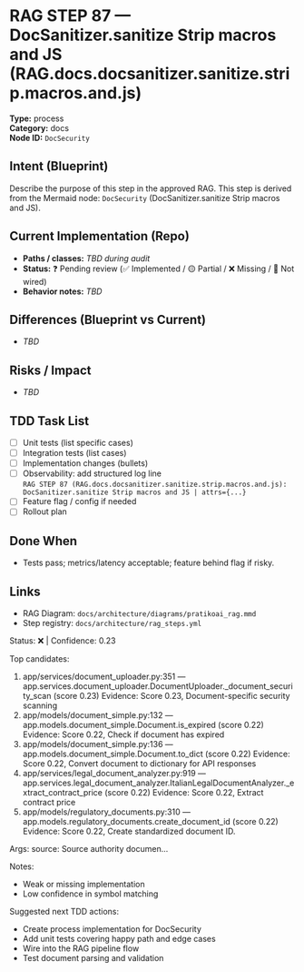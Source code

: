 # RAG STEP 87 — DocSanitizer.sanitize Strip macros and JS (RAG.docs.docsanitizer.sanitize.strip.macros.and.js)

**Type:** process  
**Category:** docs  
**Node ID:** `DocSecurity`

## Intent (Blueprint)
Describe the purpose of this step in the approved RAG. This step is derived from the Mermaid node: `DocSecurity` (DocSanitizer.sanitize Strip macros and JS).

## Current Implementation (Repo)
- **Paths / classes:** _TBD during audit_
- **Status:** ❓ Pending review (✅ Implemented / 🟡 Partial / ❌ Missing / 🔌 Not wired)
- **Behavior notes:** _TBD_

## Differences (Blueprint vs Current)
- _TBD_

## Risks / Impact
- _TBD_

## TDD Task List
- [ ] Unit tests (list specific cases)
- [ ] Integration tests (list cases)
- [ ] Implementation changes (bullets)
- [ ] Observability: add structured log line  
  `RAG STEP 87 (RAG.docs.docsanitizer.sanitize.strip.macros.and.js): DocSanitizer.sanitize Strip macros and JS | attrs={...}`
- [ ] Feature flag / config if needed
- [ ] Rollout plan

## Done When
- Tests pass; metrics/latency acceptable; feature behind flag if risky.

## Links
- RAG Diagram: `docs/architecture/diagrams/pratikoai_rag.mmd`
- Step registry: `docs/architecture/rag_steps.yml`


<!-- AUTO-AUDIT:BEGIN -->
Status: ❌  |  Confidence: 0.23

Top candidates:
1) app/services/document_uploader.py:351 — app.services.document_uploader.DocumentUploader._document_security_scan (score 0.23)
   Evidence: Score 0.23, Document-specific security scanning
2) app/models/document_simple.py:132 — app.models.document_simple.Document.is_expired (score 0.22)
   Evidence: Score 0.22, Check if document has expired
3) app/models/document_simple.py:136 — app.models.document_simple.Document.to_dict (score 0.22)
   Evidence: Score 0.22, Convert document to dictionary for API responses
4) app/services/legal_document_analyzer.py:919 — app.services.legal_document_analyzer.ItalianLegalDocumentAnalyzer._extract_contract_price (score 0.22)
   Evidence: Score 0.22, Extract contract price
5) app/models/regulatory_documents.py:310 — app.models.regulatory_documents.create_document_id (score 0.22)
   Evidence: Score 0.22, Create standardized document ID.

Args:
    source: Source authority
    documen...

Notes:
- Weak or missing implementation
- Low confidence in symbol matching

Suggested next TDD actions:
- Create process implementation for DocSecurity
- Add unit tests covering happy path and edge cases
- Wire into the RAG pipeline flow
- Test document parsing and validation
<!-- AUTO-AUDIT:END -->